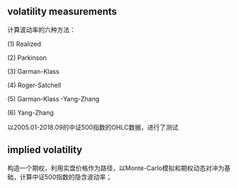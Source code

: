 ##  volatility measurements

计算波动率的六种方法：

(1) Realized 

(2) Parkinson 

(3) Garman-Klass 

(4) Roger-Satchell

(5) Garman-Klass -Yang-Zhang

(6) Yang-Zhang

以2005.01-2018.09的中证500指数的OHLC数据，进行了测试

## implied volatility

构造一个期权，利用实盘价格作为路径，以Monte-Carlo模拟和期权动态对冲为基础，计算中证500指数的隐含波动率；
